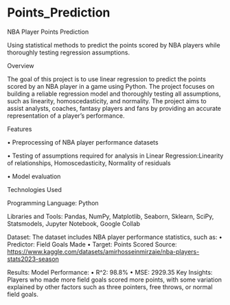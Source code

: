 # Points_Prediction

NBA Player Points Prediction 

Using statistical methods to predict the points scored by NBA players while thoroughly testing regression assumptions. 

Overview
  
  The goal of this project is to use linear regression to predict the points scored by an NBA player in a game using Python. The project focuses on building a reliable regression model and thoroughly testing all assumptions, such as linearity, homoscedasticity, and normality. The project aims to assist analysts, coaches, fantasy players and fans by providing an accurate representation of a player’s performance. 

Features 
  
  •	Preprocessing of NBA player performance datasets
  
  •	Testing of assumptions required for analysis in Linear Regression:Linearity of relationships, Homoscedasticity, Normality of residuals 
  
  •	Model evaluation 

Technologies Used
  
  Programming Language: Python 
  
  Libraries and Tools: Pandas, NumPy, Matplotlib, Seaborn, Sklearn, SciPy, Statsmodels, Jupyter Notebook, Google Collab 

Dataset:
  The dataset includes NBA player performance statistics, such as:
    •	Predictor: Field Goals Made
    •	Target: Points Scored 
  Source: https://www.kaggle.com/datasets/amirhosseinmirzaie/nba-players-stats2023-season

Results: 
  Model Performance: 
    •	R^2: 98.8%
    •	MSE: 2929.35
  Key Insights: Players who made more field goals scored more points, with some variation explained by other factors such as three pointers, free throws, or normal field goals. 


